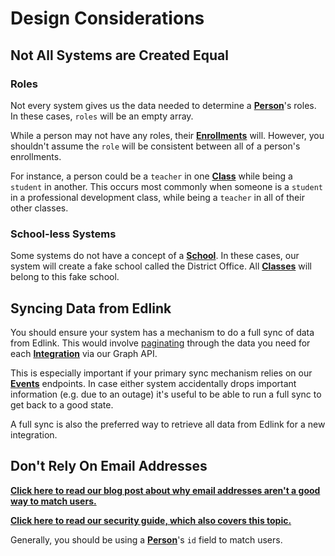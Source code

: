 # Design Considerations

## Not All Systems are Created Equal

### Roles

Not every system gives us the data needed to determine a **[Person](../../api/v2.0/models/external/person)**'s roles. In these cases, `roles` will be an empty array. 

While a person may not have any roles, their **[Enrollments](../../api/v2.0/models/external/enrollment)**  will. However, you shouldn't assume the `role` will be consistent between all of a person's enrollments.

For instance, a person could be a `teacher` in one **[Class](../../api/v2.0/models/external/class)** while being a `student` in another. This occurs most commonly when someone is a `student` in a professional development class, while being a `teacher` in all of their other classes.

### School-less Systems

Some systems do not have a concept of a **[School](../../api/v2.0/models/external/school)**. In these cases, our system will create a fake school called the District Office. All **[Classes](../../api/v2.0/models/external/class)** will belong to this fake school.

## Syncing Data from Edlink

You should ensure your system has a mechanism to do a full sync of data from Edlink. This would involve [paginating](paginated-requests) through the data you need for each **[Integration](../../api/v2.0/models/internal/integration)** via our Graph API. 

This is especially important if your primary sync mechanism relies on our **[Events](../../api/v2.0/graph/events)** endpoints. In case either system accidentally drops important information (e.g. due to an outage) it's useful to be able to run a full sync to get back to a good state.

A full sync is also the preferred way to retrieve all data from Edlink for a new integration.

## Don't Rely On Email Addresses

**[Click here to read our blog post about why email addresses aren't a good way to match users.](https://ed.link/community/why-you-shouldnt-match-users-by-email-address/)**

**[Click here to read our security guide, which also covers this topic.](security)**

Generally, you should be using a **[Person](../../api/v2.0/models/external/person)**'s `id` field to match users.
